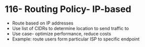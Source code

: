 # 116- Routing Policy- IP-based
- Route based on IP addresses
- Use list of CIDRs to determine location to send traffic to
- Use case- optimize performance, reduce costs
- Example: route users form particular ISP to specific endpoint